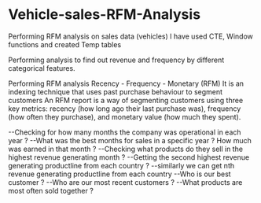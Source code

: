 # Vehicle-sales-RFM-Analysis
Performing RFM analysis on sales data (vehicles)
I have used CTE, Window functions and created Temp tables

Performing analysis to find out revenue and frequency by different categorical features.

Performing RFM analysis
Recency - Frequency - Monetary (RFM)
It is an indexing technique that uses past purchase behaviour to segment customers
An RFM report is a way of segmenting customers using three key metrics:
recency (how long ago their last purchase was),
frequency (how often they purchase), and 
monetary value (how much they spent).

--Checking for how many months the company was operational in each year ?
--What was the best months for sales in a specific year ? How much was earned in that month ?
--Checking what products do they sell in the highest revenue generating month ?
--Getting the second highest revenue generating productline from each country ?
--similarly we can get nth revenue generating productline from each country
--Who is our best customer ?
--Who are our most recent customers ?
--What products are most often sold together ?
 


